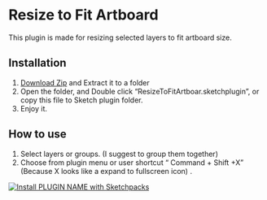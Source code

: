# Resize to Fit Artboard
This plugin is made for resizing selected layers to fit artboard size.

## Installation
1. [Download Zip](https://github.com/HansonChan/ResizeToFitArtboard/archive/master.zip) and Extract it to a folder
2. Open the folder, and Double click “ResizeToFitArtboar.sketchplugin”, or copy this file to Sketch plugin folder.
3. Enjoy it.

## How to use
1. Select layers or groups. (I suggest to group them together)
2. Choose from plugin menu or user shortcut “ Command + Shift +X” (Because X looks like a expand to fullscreen icon) .

[![Install PLUGIN NAME with Sketchpacks](http://sketchpacks-com.s3.amazonaws.com/assets/badges/sketchpacks-badge-install.png "Install PLUGIN NAME with Sketchpacks")](https://sketchpacks.com/YOUR_NAME/PLUGIN_NAME/install)
